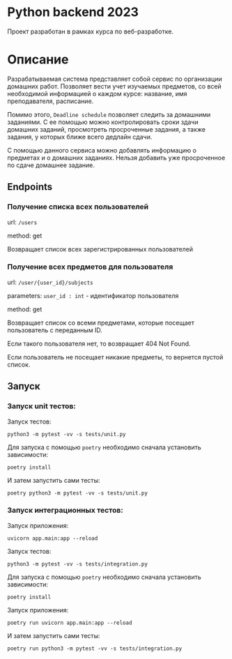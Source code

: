 # Python backend 2023

Проект разработан в рамках курса по веб-разработке.

# Описание

Разрабатываемая система представляет собой сервис по организации домашних работ. Позволяет вести учет изучаемых
предметов, со всей необходимой информацией о каждом курсе: название, имя преподавателя, расписание.

Помимо этого, ``Deadline schedule`` позволяет следить за домашними заданиями. С ее помощью можно контролировать
сроки здачи домашних заданий, просмотреть просроченные задания, а также задания, у которых ближе всего дедлайн сдачи.

С помощью данного сервиса можно добавлять информацию о предметах и о домашних заданиях. Нельзя добавить уже просроченное
по сдаче домашнее задание.

## Endpoints

### Получение списка всех пользователей

url: ``/users``

method: get

Возвращает список всех зарегистрированных пользователей

### Получение всех предметов для пользователя

url: ``/user/{user_id}/subjects``

parameters: ``user_id : int`` - идентификатор пользователя

method: get

Возвращает список со всеми предметами, которые посещает пользователь с переданным ID.

Если такого пользователя нет, то возвращает 404 Not Found.

Если пользователь не посещает никакие предметы, то вернется пустой список.

###

## Запуск

### Запуск unit тестов:

Запуск тестов:

```shell
python3 -m pytest -vv -s tests/unit.py
```

Для запуска с помощью `poetry` необходимо сначала установить зависимости:

```shell
poetry install
```

И затем запустить сами тесты:

```shell
poetry python3 -m pytest -vv -s tests/unit.py
```

### Запуск интеграционных тестов:

Запуск приложения:

```shell
uvicorn app.main:app --reload
```

Запуск тестов:

```shell
python3 -m pytest -vv -s tests/integration.py
```

Для запуска с помощью `poetry` необходимо сначала установить зависимости:

```shell
poetry install
```

Запуск приложения:

```shell
poetry run uvicorn app.main:app --reload
```

И затем запустить сами тесты:

```shell
poetry run python3 -m pytest -vv -s tests/integration.py
```
